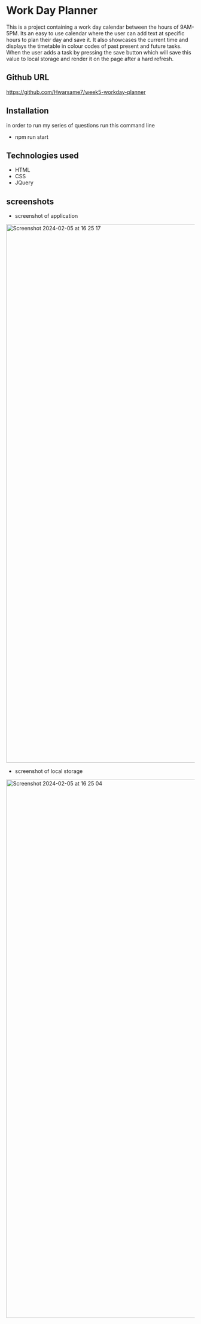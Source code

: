 # Work Day Planner

This is a project containing a work day calendar between the hours of 9AM-5PM. Its an easy to use calendar where the user can add text at specific hours to plan their day and save it. It also showcases the current time and displays the timetable in colour codes of past present and future tasks. When the user adds a task by pressing the save button which will save this value to local storage and render it on the page after a hard refresh.

## Github URL
https://github.com/Hwarsame7/week5-workday-planner

## Installation
in order to run my series of questions run this command line

- npm run start

## Technologies used

- HTML
- CSS
- JQuery

## screenshots
* screenshot of application
<img width="1440" alt="Screenshot 2024-02-05 at 16 25 17" src="https://github.com/Hwarsame7/week5-workday-planner/assets/146027409/945ccdeb-5fa7-492e-9a49-f7eb3c3d4d44">

* screenshot of local storage
<img width="1440" alt="Screenshot 2024-02-05 at 16 25 04" src="https://github.com/Hwarsame7/week5-workday-planner/assets/146027409/70f2f1f0-4f09-4f56-a0be-f52d4c384ca4">
